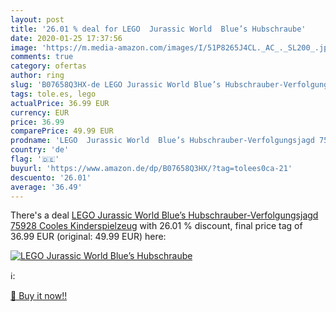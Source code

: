 ```yaml
---
layout: post
title: '26.01 % deal for LEGO  Jurassic World  Blue’s Hubschraube'
date: 2020-01-25 17:37:56
image: 'https://m.media-amazon.com/images/I/51P8265J4CL._AC_._SL200_.jpg'
comments: true
category: ofertas
author: ring
slug: 'B07658Q3HX-de LEGO Jurassic World Blue’s Hubschrauber-Verfolgungsjagd...'
tags: tole.es, lego
actualPrice: 36.99 EUR
currency: EUR
price: 36.99
comparePrice: 49.99 EUR
prodname: 'LEGO  Jurassic World  Blue’s Hubschrauber-Verfolgungsjagd 75928 Cooles Kinderspielzeug'
country: 'de'
flag: '🇩🇪'
buyurl: 'https://www.amazon.de/dp/B07658Q3HX/?tag=tolees0ca-21'
descuento: '26.01'
average: '36.49'
---
```


There's a deal [LEGO  Jurassic World  Blue’s Hubschrauber-Verfolgungsjagd 75928 Cooles Kinderspielzeug](https://www.amazon.de/dp/B07658Q3HX/?tag=tolees0ca-21)  with  26.01 % discount, final price tag of  36.99 EUR (original: 49.99 EUR) here:

[![LEGO  Jurassic World  Blue’s Hubschraube](https://m.media-amazon.com/images/I/51P8265J4CL._AC_._SL200_.jpg)](https://www.amazon.de/dp/B07658Q3HX/?tag=tolees0ca-21)

ℹ️:


[🛒 Buy it now!!](https://www.amazon.de/dp/B07658Q3HX/?tag=tolees0ca-21)
